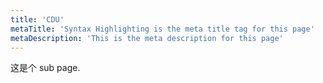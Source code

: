 ```yaml
---
title: 'CDU'
metaTitle: 'Syntax Highlighting is the meta title tag for this page'
metaDescription: 'This is the meta description for this page'
---
```


这是个 sub page.
